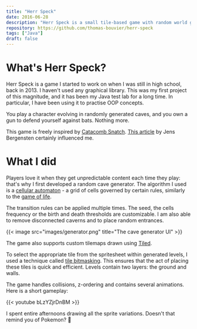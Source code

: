 ```yaml
---
title: "Herr Speck"
date: 2016-06-28
description: "Herr Speck is a small tile-based game with random world generation and a dynamic light engine."
repository: https://github.com/thomas-bouvier/herr-speck
tags: ["Java"]
draft: false
---
```


# What's Herr Speck?

Herr Speck is a game I started to work on when I was still in high school, back in 2013. I haven't used any graphical library. This was my first project of this magnitude, and it has been my Java test lab for a long time. In particular, I have been using it to practise OOP concepts.
      
You play a character evolving in randomly generated caves, and you own a gun to defend yourself against bats. Nothing more.

This game is freely inspired by [Catacomb Snatch](https://catacombsnatch.net). [This article](https://mojang.com/2012/02/how-to-use-the-catacomb-snatch-source-code) by Jens Bergensten certainly influenced me.

# What I did

Players love it when they get unpredictable content each time they play: that's why I first developed a random cave generator. The algorithm I used is a [cellular automaton](https://en.wikipedia.org/wiki/Cellular_automaton) - a grid of cells governed by certain rules, similarly to the [game of life](https://en.wikipedia.org/wiki/Conway%27s_Game_of_Life).

The transition rules can be applied multiple times. The seed, the cells frequency or the birth and death thresholds are customizable. I am also able to remove disconnected caverns and to place random entrances.

{{< image src="images/generator.png" title="The cave generator UI" >}}

The game also supports custom tilemaps drawn using [Tiled](http://www.mapeditor.org).

To select the appropriate tile from the spritesheet within generated levels, I used a technique called [tile bitmasking](https://gamedevelopment.tutsplus.com/tutorials/how-to-use-tile-bitmasking-to-auto-tile-your-level-layouts--cms-25673). This ensures that the act of placing these tiles is quick and efficient. Levels contain two layers: the ground and walls.

The game handles collisions, z-ordering and contains several animations. Here is a short gameplay:

{{< youtube bLzYZjrDnBM >}}

I spent entire afternoons drawing all the sprite variations. Doesn't that remind you of Pokemon? 🙂
